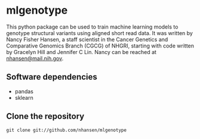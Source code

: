 # mlgenotype

This python package can be used to train machine learning models to genotype structural variants using aligned short read data. It was written by Nancy Fisher Hansen, a staff scientist in the Cancer Genetics and Comparative Genomics Branch (CGCG) of NHGRI, starting with code written by Gracelyn Hill and Jennifer C Lin.  Nancy can be reached at nhansen@mail.nih.gov.

## Software dependencies

- pandas
- sklearn

## Clone the repository

	git clone git://github.com/nhansen/mlgenotype



